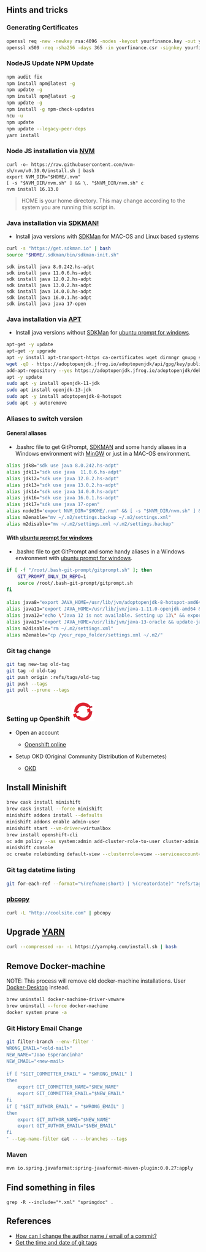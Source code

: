 ## Hints and tricks

### Generating Certificates

```bash
openssl req -new -newkey rsa:4096 -nodes -keyout yourfinance.key -out yourfinance.csr
openssl x509 -req -sha256 -days 365 -in yourfinance.csr -signkey yourfinance.key -out yourfinance.pem
```

### NodeJS Update NPM Update

```bash
npm audit fix
npm install npm@latest -g
npm update -g
npm install npm@latest -g
npm update -g
npm install -g npm-check-updates
ncu -u
npm update
npm update --legacy-peer-deps
yarn install
```

### Node JS installation via [NVM](https://github.com/nvm-sh/nvm)

```shell
curl -o- https://raw.githubusercontent.com/nvm-sh/nvm/v0.39.0/install.sh | bash
export NVM_DIR="$HOME/.nvm"
[ -s "$NVM_DIR/nvm.sh" ] && \. "$NVM_DIR/nvm.sh" c
nvm install 16.13.0
```

> HOME is your home directory. This may change according to the system you are running this script in.

### Java installation via [SDKMAN!](https://sdkman.io/install)

-   Install java versions with [SDKMan](https://sdkman.io/) for MAC-OS and Linux based systems

```bash
curl -s "https://get.sdkman.io" | bash
source "$HOME/.sdkman/bin/sdkman-init.sh"
```

```shell
sdk install java 8.0.242.hs-adpt
sdk install java 11.0.6.hs-adpt
sdk install java 12.0.2.hs-adpt
sdk install java 13.0.2.hs-adpt
sdk install java 14.0.0.hs-adpt
sdk install java 16.0.1.hs-adpt
sdk install java java 17-open
```

### Java installation via [APT](http://manpages.ubuntu.com/manpages/xenial/en/man8/apt.8.html)

-   Install java versions without [SDKMan](https://sdkman.io/) for [ubuntu prompt for windows](https://www.microsoft.com/en-us/p/ubuntu/9nblggh4msv6?activetab=pivot:overviewtab).

```bash
apt-get -y update
apt-get -y upgrade
apt -y install apt-transport-https ca-certificates wget dirmngr gnupg software-properties-common
wget -qO - https://adoptopenjdk.jfrog.io/adoptopenjdk/api/gpg/key/public | apt-key add -
add-apt-repository --yes https://adoptopenjdk.jfrog.io/adoptopenjdk/deb/
apt -y update
sudo apt -y install openjdk-11-jdk
sudo apt install openjdk-13-jdk
sudo apt -y install adoptopenjdk-8-hotspot
sudo apt -y autoremove
```

### Aliases to switch version

#### General aliases

- .bashrc file to get GitPrompt, [SDKMAN](https://sdkman.io/) and some handy aliases in a Windows environment with [MinGW](http://www.mingw.org/) or just in a MAC-OS environment.

```bash
alias jdk8="sdk use java 8.0.242.hs-adpt"
alias jdk11="sdk use java  11.0.6.hs-adpt"
alias jdk12="sdk use java 12.0.2.hs-adpt"
alias jdk13="sdk use java 13.0.2.hs-adpt"
alias jdk14="sdk use java 14.0.0.hs-adpt"
alias jdk16="sdk use java 16.0.1.hs-adpt"
alias jdk17="sdk use java 17-open"
alias node16='export NVM_DIR="$HOME/.nvm" && [ -s "$NVM_DIR/nvm.sh" ] && \. "$NVM_DIR/nvm.sh" c && nvm install 16.13.0 && nvm use 16.13.0'
alias m2enable="mv ~/.m2/settings.backup ~/.m2/settings.xml"
alias m2disable="mv ~/.m2/settings.xml ~/.m2/settings.backup"
```

#### With [ubuntu prompt for windows](https://www.microsoft.com/en-us/p/ubuntu/9nblggh4msv6?activetab=pivot:overviewtab)

- .bashrc file to get GitPrompt and some handy aliases in a Windows environment with [ubuntu prompt for windows](https://www.microsoft.com/en-us/p/ubuntu/9nblggh4msv6?activetab=pivot:overviewtab).

```bash
if [ -f "/root/.bash-git-prompt/gitprompt.sh" ]; then
    GIT_PROMPT_ONLY_IN_REPO=1
    source /root/.bash-git-prompt/gitprompt.sh
fi

alias java8="export JAVA_HOME=/usr/lib/jvm/adoptopenjdk-8-hotspot-amd64 && update-java-alternatives -s adoptopenjdk-8-hotspot-amd64"
alias java11="export JAVA_HOME=/usr/lib/jvm/java-1.11.0-openjdk-amd64 && update-java-alternatives -s java-1.11.0-openjdk-amd64"
alias java12="echo \"Java 12 is not available. Setting up 13\" && export JAVA_HOME=/usr/lib/jvm/java-13-oracle && update-java-alternatives -s java-13-oracle"
alias java13="export JAVA_HOME=/usr/lib/jvm/java-13-oracle && update-java-alternatives -s java-13-oracle"
alias m2disable="rm ~/.m2/settings.xml"
alias m2enable="cp /your_repo_folder/settings.xml ~/.m2/"
```

### Git tag change

```bash
git tag new-tag old-tag
git tag -d old-tag
git push origin :refs/tags/old-tag
git push --tags
git pull --prune --tags
```

### Setting up OpenShift [![alt text](https://raw.githubusercontent.com/jesperancinha/project-signer/master/project-signer-templates/icons-50/openshift-50.png)](https://manage.openshift.com/)

-   Open an account
	
	-   [Openshift online](https://manage.openshift.com/)

-   Setup OKD (Original Community Distribution of Kubernetes)
	
	-   [OKD](https://www.okd.io/index.html)

## Install Minishift

```bash
brew cask install minishift
brew cask install --force minishift
minishift addons install --defaults
minishift addons enable admin-user
minishift start --vm-driver=virtualbox
brew install openshift-cli
oc adm policy --as system:admin add-cluster-role-to-user cluster-admin developer
minishift console
oc create rolebinding default-view --clusterrole=view --serviceaccount=mancalaje:default --namespace=mancalaje
```

### Git tag datetime listing

```bash
git for-each-ref --format="%(refname:short) | %(creatordate)" "refs/tags/*"
```

### [pbcopy](http://sweetme.at/2013/11/17/copy-to-and-paste-from-the-clipboard-on-the-mac-osx-command-line/)

```bash
curl -L "http://coolsite.com" | pbcopy
```


## Upgrade [YARN](https://yarnpkg.com/)

```bash
curl --compressed -o- -L https://yarnpkg.com/install.sh | bash
```

## Remove Docker-machine

NOTE: This process will remove old docker-machine installations.
User [Docker-Desktop](https://www.docker.com/products/docker-desktop) instead.

```bash
brew uninstall docker-machine-driver-vmware
brew uninstall --force docker-machine
docker system prune -a
```

### Git History Email Change

```bash
git filter-branch --env-filter '
WRONG_EMAIL="<old-mail>"
NEW_NAME="Joao Esperancinha"
NEW_EMAIL="<new-mail>

if [ "$GIT_COMMITTER_EMAIL" = "$WRONG_EMAIL" ]
then
    export GIT_COMMITTER_NAME="$NEW_NAME"
    export GIT_COMMITTER_EMAIL="$NEW_EMAIL"
fi
if [ "$GIT_AUTHOR_EMAIL" = "$WRONG_EMAIL" ]
then
    export GIT_AUTHOR_NAME="$NEW_NAME"
    export GIT_AUTHOR_EMAIL="$NEW_EMAIL"
fi
' --tag-name-filter cat -- --branches --tags
```

### Maven

```bash
mvn io.spring.javaformat:spring-javaformat-maven-plugin:0.0.27:apply
```

## Find something in files

```shell
grep -R --include="*.xml" "springdoc" .
```

## References

- [How can I change the author name / email of a commit?](https://www.git-tower.com/learn/git/faq/change-author-name-email)
- [Get the time and date of git tags](https://stackoverflow.com/questions/13208734/get-the-time-and-date-of-git-tags/13208830)